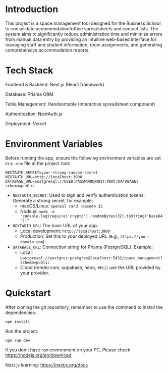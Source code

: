 # Introduction

This project is a space management tool designed for the Business School to consolidate accommodation/office spreadsheets and contact lists. The system aims to significantly reduce administration time and minimize errors from manual data entry by providing an intuitive web-based interface for managing staff and student information, room assignments, and generating comprehensive accommodation reports.

# Tech Stack

Frontend & Backend: Next.js (React framework)

Database: Prisma ORM

Table Management: Handsontable (Interactive spreadsheet component)

Authentication: NextAuth.js

Deployment: Vercel

# Environment Variables

Before running the app, ensure the following environment variables are set in a `.env` file at the project root:

```
NEXTAUTH_SECRET=your-strong-random-secret
NEXTAUTH_URL=http://localhost:3000
DATABASE_URL=postgresql://USER:PASSWORD@HOST:PORT/DATABASE?schema=public
```

- `NEXTAUTH_SECRET`: Used to sign and verify authentication tokens. Generate a strong secret, for example:
  - macOS/Linux: `openssl rand -base64 32`
  - Node.js: `node -e "console.log(require('crypto').randomBytes(32).toString('base64'))"`
- `NEXTAUTH_URL`: The base URL of your app.
  - Local development: `http://localhost:3000`
  - Production: Set this to your deployed URL (e.g., `https://your-domain.com`).
- `DATABASE_URL`: Connection string for Prisma (PostgreSQL). Example:
  - Local: `postgresql://postgres:postgres@localhost:5432/space_management?schema=public`
  - Cloud (render.com, supabase, neon, etc.): use the URL provided by your provider.

# Quickstart

After cloning the git repository, remember to use the command to install the dependencies:

```
npm install
```

Run the project:

```
npm run dev
```

If you don't have `npm` environment on your PC, Please check https://nodejs.org/en/download

Next.js learning: https://nextjs.org/docs

